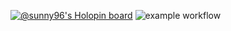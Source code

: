 [![@sunny96's Holopin board](https://holopin.io/api/user/board?user=sunny96)](https://holopin.io/@sunny96)
![example workflow](https://github.com/github/docs/actions/workflows/main.yml/badge.svg)

